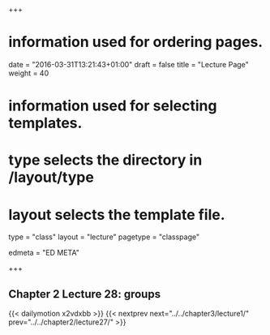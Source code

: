 +++
# information used for ordering pages.
date = "2016-03-31T13:21:43+01:00"
draft = false
title = "Lecture Page"
weight = 40

# information used for selecting templates.
# type selects the directory in /layout/type
# layout selects the template file.

type   = "class"
layout = "lecture"
pagetype = "classpage"





edmeta = "ED META"

+++
## Chapter 2 Lecture 28: groups
{{< dailymotion x2vdxbb >}}
{{< nextprev next="../../chapter3/lecture1/"     prev="../../chapter2/lecture27/"  >}}

